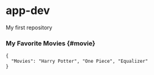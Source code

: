 # app-dev
My first repository
### My Favorite Movies {#movie}
```
{
  "Movies": "Harry Potter", "One Piece", "Equalizer"
}
```

